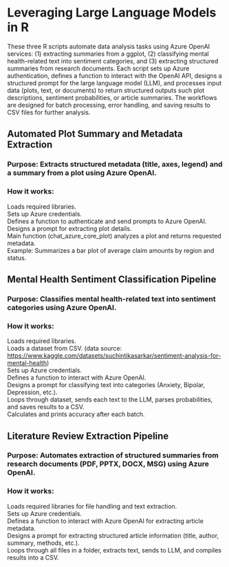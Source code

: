 # Leveraging Large Language Models in R

These three R scripts automate data analysis tasks using Azure OpenAI services: (1) extracting summaries from a ggplot, (2) classifying mental health-related text into sentiment categories, and (3) extracting structured summaries from research documents. Each script sets up Azure authentication, defines a function to interact with the OpenAI API, designs a structured prompt for the large language model (LLM), and processes input data (plots, text, or documents) to return structured outputs such plot descriptions, sentiment probabilities, or article summaries. The workflows are designed for batch processing, error handling, and saving results to CSV files for further analysis.  

## Automated Plot Summary and Metadata Extraction  
### Purpose: Extracts structured metadata (title, axes, legend) and a summary from a plot using Azure OpenAI.  
### How it works:  
Loads required libraries.  
Sets up Azure credentials.  
Defines a function to authenticate and send prompts to Azure OpenAI.  
Designs a prompt for extracting plot details.  
Main function (chat_azure_core_plot) analyzes a plot and returns requested metadata.  
Example: Summarizes a bar plot of average claim amounts by region and status.  

## Mental Health Sentiment Classification Pipeline  
### Purpose: Classifies mental health-related text into sentiment categories using Azure OpenAI.  
### How it works:  
Loads required libraries.  
Loads a dataset from CSV. (data source: https://www.kaggle.com/datasets/suchintikasarkar/sentiment-analysis-for-mental-health)  
Sets up Azure credentials.  
Defines a function to interact with Azure OpenAI.  
Designs a prompt for classifying text into categories (Anxiety, Bipolar, Depression, etc.).  
Loops through dataset, sends each text to the LLM, parses probabilities, and saves results to a CSV.  
Calculates and prints accuracy after each batch.  

## Literature Review Extraction Pipeline  
### Purpose: Automates extraction of structured summaries from research documents (PDF, PPTX, DOCX, MSG) using Azure OpenAI.  
### How it works:  
Loads required libraries for file handling and text extraction.  
Sets up Azure credentials.  
Defines a function to interact with Azure OpenAI for extracting article metadata.  
Designs a prompt for extracting structured article information (title, author, summary, methods, etc.).  
Loops through all files in a folder, extracts text, sends to LLM, and compiles results into a CSV.  


